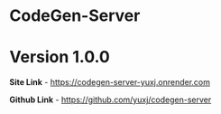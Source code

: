 # CodeGen-Server

# Version 1.0.0 

**Site Link** - https://codegen-server-yuxj.onrender.com

**Github Link** - https://github.com/yuxj/codegen-server
